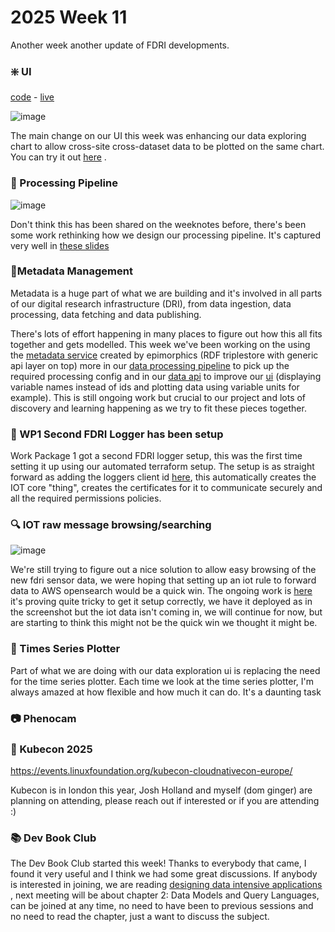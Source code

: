 # 2025 Week 11

Another week another update of FDRI developments. 


### ❇️ UI
[code](https://github.com/NERC-CEH/dri-ui/) - [live](https://dri-ui.staging.eds.ceh.ac.uk/)

![image](https://github.com/user-attachments/assets/5747d659-3127-4510-8b5e-f765f748789b)

The main change on our UI this week was enhancing our data exploring chart to allow cross-site cross-dataset data to be plotted on the same chart.
You can try it out [here](https://dri-ui.staging.eds.ceh.ac.uk/cosmos/sites/ALIC1?view=explore) .


### 🛁 Processing Pipeline

![image](https://github.com/user-attachments/assets/aa81df65-8e32-47b1-aed6-f27a1ab32b19)

Don't think this has been shared on the weeknotes before, there's been some work rethinking how we design our processing pipeline. It's captured very well in [these slides](https://cehacuk.sharepoint.com/:p:/r/sites/FDRI-WP2Digital/Shared%20Documents/General/Digital%20infrastructure%20components/Architecture%20and%20candidate%20approaches/FDRI-Architecture-Diagrams/Processing%20Pipeline%20design.pptx?d=w2b55825df04b47c2b38b9e5d2d2e1a24&csf=1&web=1&e=9XJUip)


### 🤘Metadata Management

Metadata is a huge part of what we are building and it's involved in all parts of our digital research infrastructure (DRI), from data ingestion, data processing, data fetching and data publishing.

There's lots of effort happening in many places to figure out how this all fits together and gets modelled. This week we've been working on the using the [metadata service]() created by epimorphics (RDF triplestore with generic api layer on top) more in our [data processing pipeline]() to pick up the required processing config and in our [data api]() to improve our [ui]() (displaying variable names instead of ids and plotting data using variable units for example). This is still ongoing work but crucial to our project and lots of discovery and learning happening as we try to fit these pieces together.


### 📜 WP1 Second FDRI Logger has been setup

Work Package 1 got a second FDRI logger setup, this was the first time setting it up using our automated terraform setup. The setup is as straight forward as adding the loggers client id [here](https://github.com/NERC-CEH/dri-infrastructure/blob/984f65ad41b81374059ef3d547e65879f0fc6719/staging/modules/terraform-aws-iot-core/variables.tf#L10), this automatically creates the IOT core "thing", creates the certificates for it to communicate securely and all the required permissions policies.


### 🔍 IOT raw message browsing/searching

![image](https://github.com/user-attachments/assets/b9b498c3-1f37-40c0-9854-6f529608af52)


We're still trying to figure out a nice solution to allow easy browsing of the new fdri sensor data, we were hoping that setting up an iot rule to forward data to AWS opensearch would be a quick win. The ongoing work is [here](https://github.com/NERC-CEH/dri-infrastructure/pull/137) it's proving quite tricky to get it setup correctly, we have it deployed as in the screenshot but the iot data isn't coming in, we will continue for now, but are starting to think this might not be the quick win we thought it might be.


### 🫘 Times Series Plotter

Part of what we are doing with our data exploration ui is replacing the need for the time series plotter. Each time we look at the time series plotter, I'm always amazed at how flexible and how much it can do. It's a daunting task 

### 📷 Phenocam

### 🧊 Kubecon 2025

https://events.linuxfoundation.org/kubecon-cloudnativecon-europe/

Kubecon is in london this year, Josh Holland and myself (dom ginger) are planning on attending, please reach out if interested or if you are attending :)


### 📚 Dev Book Club

The Dev Book Club started this week! Thanks to everybody that came, I found it very useful and I think we had some great discussions. If anybody is interested in joining, we are reading [designing data intensive applications](https://www.oreilly.com/library/view/designing-data-intensive-applications/9781491903063/) , next meeting will be about chapter 2: Data Models and Query Languages, can be joined at any time, no need to have been to previous sessions and no need to read the chapter, just a want to discuss the subject.
